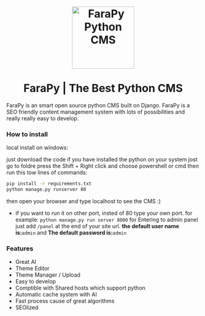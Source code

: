 <h1 align="center">
    <img width="162" src="https://faral.tech/static/farapy.svg" alt="FaraPy Python CMS">
    <br>
    <br>
    FaraPy | The Best Python CMS
</h1>
<p>
FaraPy is an smart open source python CMS built on Django. FaraPy is a SEO friendly content management system with lots of possibilities and really really easy to develop.
</p>

### How to install

local install on windows:

just download the code
if you have installed the python on your system jost go to foldre press the Shift + Right click and choose powershell or cmd
then run this tow lines of commands:

``` bash
pip install -r requirements.txt
python manage.py runserver 80

```
then open your browser and type localhost to see the CMS :)
* if you want to run it on other port, insted of 80 type your own port. for example: `python manage.py run server 8000`
for Entering to admin panel just add `/panel` at the end of your site url.
<b>the default user name is:</b>`admin`
and <b>The default password is:</b>`admin`


### Features

* Great AI
* Theme Editor
* Theme Manager / Upload
* Easy to develop
* Comptible with Shared hosts which support python
* Automatic cache system with AI
* Fast process cause of great algorithms
* SEOlized
